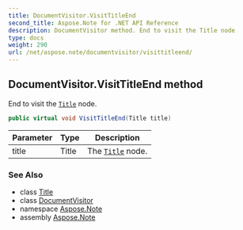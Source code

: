 ```yaml
---
title: DocumentVisitor.VisitTitleEnd
second_title: Aspose.Note for .NET API Reference
description: DocumentVisitor method. End to visit the Title node
type: docs
weight: 290
url: /net/aspose.note/documentvisitor/visittitleend/
---
```

## DocumentVisitor.VisitTitleEnd method

End to visit the [`Title`](../../title/) node.

```csharp
public virtual void VisitTitleEnd(Title title)
```

| Parameter | Type | Description |
| --- | --- | --- |
| title | Title | The [`Title`](../../title/) node. |

### See Also

* class [Title](../../title/)
* class [DocumentVisitor](../)
* namespace [Aspose.Note](../../documentvisitor/)
* assembly [Aspose.Note](../../../)


